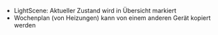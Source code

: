 * LightScene: Aktueller Zustand wird in Übersicht markiert
* Wochenplan (von Heizungen) kann von einem anderen Gerät kopiert werden